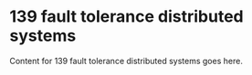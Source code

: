 # 139 fault tolerance distributed systems

Content for 139 fault tolerance distributed systems goes here.
